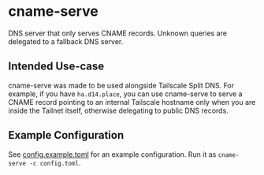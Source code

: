 # cname-serve

DNS server that only serves CNAME records. Unknown queries are delegated to
a fallback DNS server.

## Intended Use-case

cname-serve was made to be used alongside Tailscale Split DNS. For example, if
you have `ha.d14.place`, you can use cname-serve to serve a CNAME record
pointing to an internal Tailscale hostname only when you are inside the Tailnet
itself, otherwise delegating to public DNS records.

## Example Configuration

See [config.example.toml](config.example.toml) for an example configuration.
Run it as `cname-serve -c config.toml`.
